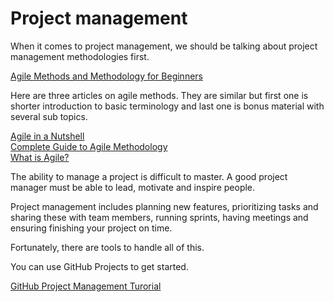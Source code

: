 # Project management

When it comes to project management, we should be talking about project management methodologies first.

[Agile Methods and Methodology for Beginners](https://www.freecodecamp.org/news/agile-methods-and-methodology-for-beginners/)

Here are three articles on agile methods. They are similar but first one is shorter introduction to basic terminology and last one is bonus material with several sub topics.

[Agile in a Nutshell](http://www.agilenutshell.com/)  
[Complete Guide to Agile Methodology](https://www.freecodecamp.org/news/complete-guide-to-agile-methodology/)  
[What is Agile?](https://www.atlassian.com/agile)  

The ability to manage a project is difficult to master. A good project manager must be able to lead, motivate and inspire people.

Project management includes planning new features, prioritizing tasks and sharing these with team members, running sprints, having meetings and ensuring finishing your project on time.

Fortunately, there are tools to handle all of this.

You can use GitHub Projects to get started.

[GitHub Project Management Turorial](https://www.youtube.com/playlist?list=PLEPZdzLLJH96venmwTpHqH0160NbIHmC5)
